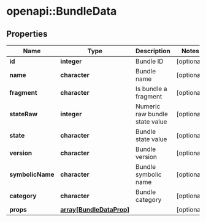 # openapi::BundleData


## Properties
Name | Type | Description | Notes
------------ | ------------- | ------------- | -------------
**id** | **integer** | Bundle ID | [optional] 
**name** | **character** | Bundle name | [optional] 
**fragment** | **character** | Is bundle a fragment | [optional] 
**stateRaw** | **integer** | Numeric raw bundle state value | [optional] 
**state** | **character** | Bundle state value | [optional] 
**version** | **character** | Bundle version | [optional] 
**symbolicName** | **character** | Bundle symbolic name | [optional] 
**category** | **character** | Bundle category | [optional] 
**props** | [**array[BundleDataProp]**](BundleDataProp.md) |  | [optional] 


